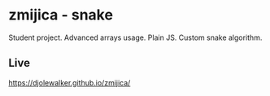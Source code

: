 # zmijica - snake

Student project. Advanced arrays usage. Plain JS. Custom snake algorithm.

## Live

https://djolewalker.github.io/zmijica/

